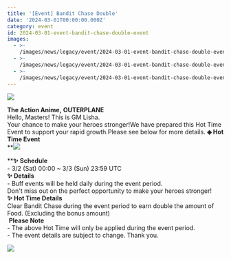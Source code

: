 ```yaml
---
title: '[Event] Bandit Chase Double'
date: '2024-03-01T00:00:00.000Z'
category: event
id: 2024-03-01-event-bandit-chase-double-event
images:
  - >-
    /images/news/legacy/event/2024-03-01-event-bandit-chase-double-event/d7ba4d84f0454f7b81410f256a282788.webp
  - >-
    /images/news/legacy/event/2024-03-01-event-bandit-chase-double-event/85fa220afedc41428d945c28226370c6.webp
  - >-
    /images/news/legacy/event/2024-03-01-event-bandit-chase-double-event/51220f2bfb7b4729b21507b9bf9cf78e.webp
---
```


![](/images/news/legacy/event/2024-03-01-event-bandit-chase-double-event/d7ba4d84f0454f7b81410f256a282788.webp)  

**The Action Anime,** **OUTERPLANE**  
Hello, Masters! This is GM Lisha.  
Your chance to make your heroes stronger!We have prepared this Hot Time Event to support your rapid growth.Please see below for more details. **◈ Hot Time Event**  
**![](/images/news/legacy/event/2024-03-01-event-bandit-chase-double-event/85fa220afedc41428d945c28226370c6.webp)  
  
****✨** **Schedule**  
\- 3/2 (Sat) 00:00 ~ 3/3 (Sun) 23:59 UTC  
**✨** **Details**  
\- Buff events will be held daily during the event period.  
Don't miss out on the perfect opportunity to make your heroes stronger!**✨** **Hot Time Details**  
Clear Bandit Chase during the event period to earn double the amount of Food. (Excluding the bonus amount)  
 **Please Note**  
\- The above Hot Time will only be applied during the event period.  
\- The event details are subject to change. Thank you.

![](/images/news/legacy/event/2024-03-01-event-bandit-chase-double-event/51220f2bfb7b4729b21507b9bf9cf78e.webp)
